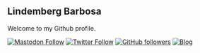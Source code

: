 ## Lindemberg Barbosa

Welcome to my Github profile.

[![Mastodon Follow](https://img.shields.io/mastodon/follow/109390029348935518?domain=https%3A%2F%2Fbolha.us&style=for-the-badge)](https://bolha.us/@bergpb)
[![Twitter Follow](https://img.shields.io/twitter/follow/lbergpb?label=Twitter&logo=twitter&style=for-the-badge)](https://twitter.com/lbergpb) [![GitHub followers](https://img.shields.io/github/followers/bergpb?label=GitHub&logo=Github&style=for-the-badge)](https://github.com/bergpb) [![Blog](https://img.shields.io/website?down_color=blue&down_message=bergpb.gitlab.io&label=Blog&logo=ghost&logoColor=green&style=for-the-badge&up_color=blue&up_message=bergpb.gitlab.io&url=https%3A%2F%2Fbergpb.gitlab.io)](https://bergpb.gitlab.io)
